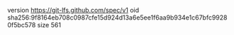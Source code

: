 version https://git-lfs.github.com/spec/v1
oid sha256:9f8164eb708c0987cfe15d924d13a6e5ee1f6aa9b934e1c67bfc99280f5bc578
size 561
